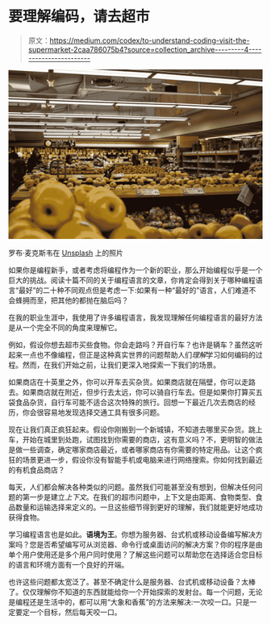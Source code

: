 # 要理解编码，请去超市

> 原文：<https://medium.com/codex/to-understand-coding-visit-the-supermarket-2caa786075b4?source=collection_archive---------4----------------------->

![](img/c22e36a8d8bd6aad597d54e7c1375c4b.png)

罗布·麦克斯韦在 [Unsplash](https://unsplash.com/s/photos/supermarket?utm_source=unsplash&utm_medium=referral&utm_content=creditCopyText) 上的照片

如果你是编程新手，或者考虑将编程作为一个新的职业，那么开始编程似乎是一个巨大的挑战。阅读十篇不同的关于编程语言的文章，你肯定会得到关于哪种编程语言“最好”的二十种不同观点但是考虑一下:如果有一种“最好的”语言，人们难道不会蜂拥而至，把其他的都抛在脑后吗？

在我的职业生涯中，我使用了许多编程语言，我发现理解任何编程语言的最好方法是从一个完全不同的角度来理解它。

例如，假设你想去超市买些食物。你会走路吗？开自行车？也许是辆车？虽然这听起来一点也不像编程，但正是这种真实世界的问题帮助人们*理解*学习如何编码的过程。然而，在我们开始之前，让我们更深入地探索一下我们的场景。

如果商店在十英里之外，你可以开车去买杂货。如果商店就在隔壁，你可以走路去。如果商店就在附近，但步行去太远，你可以骑自行车去。但是如果你打算买五袋食品杂货，自行车可能不适合这次特殊的旅行。回想一下最近几次去商店的经历，你会很容易地发现选择交通工具有很多问题。

现在让我们真正疯狂起来。假设你刚搬到一个新城镇，不知道去哪里买杂货。跳上车，开始在城里到处跑，试图找到你需要的商店，这有意义吗？不，更明智的做法是做一些调查，确定哪家商店最近，或者哪家商店有你需要的特定用品。让这个疯狂的场景更进一步，假设你没有智能手机或电脑来进行网络搜索。你如何找到最近的有机食品商店？

每天，人们都会解决各种类似的问题。虽然我们可能甚至没有想到，但解决任何问题的第一步是建立*上下文*。在我们的超市问题中，上下文是由距离、食物类型、食品数量和运输选择来定义的。一旦这些细节得到更好的理解，我们就能更好地成功获得食物。

学习编程语言也是如此。**语境为王**。你想为服务器、台式机或移动设备编写解决方案吗？您是否希望编写可从浏览器、命令行或桌面访问的解决方案？你的程序是由单个用户使用还是多个用户同时使用？了解这些问题可以帮助您在选择适合您目标的语言和环境方面有一个良好的开端。

也许这些问题都太宽泛了。甚至不确定什么是服务器、台式机或移动设备？太棒了。仅仅理解你不知道的东西就能给你一个开始探索的发射台。每一个问题，无论是编程还是生活中的，都可以用“大象和香蕉”的方法来解决:一次咬一口。只是一定要定一个目标，然后每天咬一口。